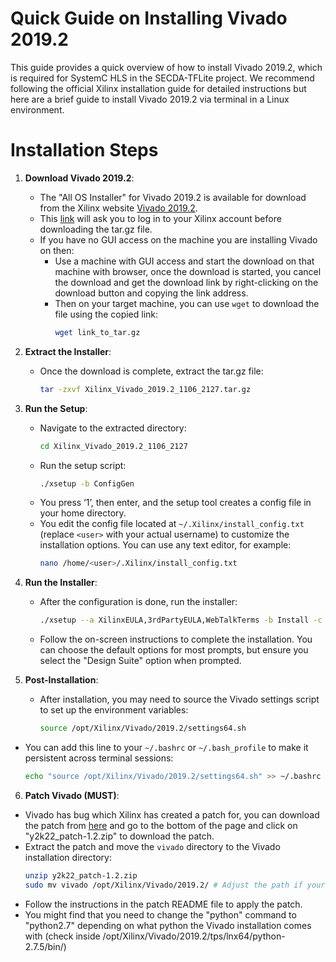 # Quick Guide on Installing Vivado 2019.2

This guide provides a quick overview of how to install Vivado 2019.2, which is required for SystemC HLS in the SECDA-TFLite project.
We recommend following the official Xilinx installation guide for detailed instructions but here are a brief guide to install Vivado 2019.2 via terminal in a Linux environment.

# Installation Steps

1. **Download Vivado 2019.2**:
   - The "All OS Installer" for Vivado 2019.2 is available for download from the Xilinx website [Vivado 2019.2](https://www.xilinx.com/support/download/index.html/content/xilinx/en/downloadNav/vivado-design-tools/archive.html).
   - This [link](https://www.xilinx.com/member/forms/download/xef.html?filename=Xilinx_Vivado_2019.2_1106_2127.tar.gz) will ask you to log in to your Xilinx account before downloading the tar.gz file.
   - If you have no GUI access on the machine you are installing Vivado on then:
     - Use a machine with GUI access and start the download on that machine with browser, once the download is started, you cancel the download and get the download link by right-clicking on the download button and copying the link address.
     - Then on your target machine, you can use `wget` to download the file using the copied link:
       ```bash
       wget link_to_tar.gz
       ```
2. **Extract the Installer**:
   - Once the download is complete, extract the tar.gz file:
     ```bash
     tar -zxvf Xilinx_Vivado_2019.2_1106_2127.tar.gz
     ```

3. **Run the Setup**:
   - Navigate to the extracted directory:
     ```bash
     cd Xilinx_Vivado_2019.2_1106_2127
     ```
   - Run the setup script:
     ```bash
     ./xsetup -b ConfigGen
     ```
    - You press ‘1’, then enter, and the setup tool creates a config file in your home directory.
    - You edit the config file located at `~/.Xilinx/install_config.txt` (replace `<user>` with your actual username) to customize the installation options. You can use any text editor, for example:
      ```bash
      nano /home/<user>/.Xilinx/install_config.txt
      ```
4. **Run the Installer**:
   - After the configuration is done, run the installer:
     ```bash
     ./xsetup --a XilinxEULA,3rdPartyEULA,WebTalkTerms -b Install -c ~/.Xilinx/install_config.txt
     ```
   - Follow the on-screen instructions to complete the installation. You can choose the default options for most prompts, but ensure you select the "Design Suite" option when prompted.
5. **Post-Installation**:
   - After installation, you may need to source the Vivado settings script to set up the environment variables:
     ```bash
     source /opt/Xilinx/Vivado/2019.2/settings64.sh
     ```  
  - You can add this line to your `~/.bashrc` or `~/.bash_profile` to make it persistent across terminal sessions:
    ```bash
    echo "source /opt/Xilinx/Vivado/2019.2/settings64.sh" >> ~/.bashrc
    ```
    
6. **Patch Vivado (MUST)**:
  - Vivado has bug which Xilinx has created a patch for, you can download the patch from [here](https://adaptivesupport.amd.com/s/article/76960?language=en_US) and go to the bottom of the page and click on "y2k22_patch-1.2.zip" to download the patch.
  - Extract the patch and move the `vivado` directory to the Vivado installation directory:
    ```bash
    unzip y2k22_patch-1.2.zip
    sudo mv vivado /opt/Xilinx/Vivado/2019.2/ # Adjust the path if your Vivado is installed in a different location
    ```
  - Follow the instructions in the patch README file to apply the patch.
  - You might find that you need to change the "python" command to "python2.7" depending on what python the Vivado installation comes  with (check inside /opt/Xilinx/Vivado/2019.2/tps/lnx64/python-2.7.5/bin/)
  



